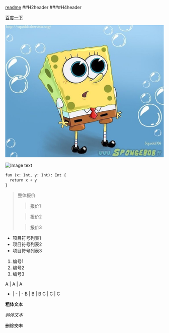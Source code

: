 [readme](./README.md)
##H2header
####H4header

[百度一下](https://www.baidu.com/)

![Image1](./pic.jpg)

![Image text](https://img-home.csdnimg.cn/images/20201124032511.png)

```
fun (x: Int, y: Int): Int {
  return x + y
}
```

>整体报价
>>报价1
>
>>报价2
>
>>报价3

* 项目符号列表1
* 项目符号列表2
* 项目符号列表3
 
1. 编号1
2. 编号2
3. 编号3


A | A | A
- | - | -
B | B | B
C | C | C

**粗体文本**

*斜体文本*

~~删除文本~~

